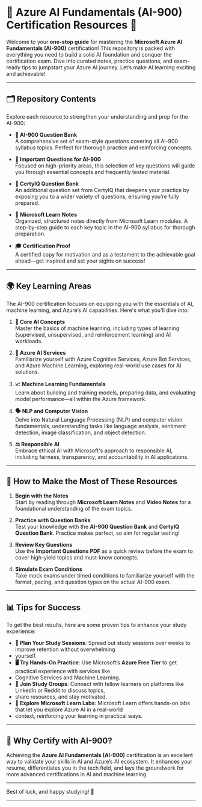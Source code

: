 # 🌌 Azure AI Fundamentals (AI-900) Certification Resources 🌌

Welcome to your **one-stop guide** for mastering the **Microsoft Azure AI Fundamentals (AI-900)**
certification! This repository is packed with everything you need to build a solid AI foundation
and conquer the certification exam. Dive into curated notes, practice questions, and exam-ready
tips to jumpstart your Azure AI journey. Let’s make AI learning exciting and achievable!

---

## 🗂️ Repository Contents

Explore each resource to strengthen your understanding and prep for the AI-900:

- **📄 AI-900 Question Bank**  
   A comprehensive set of exam-style questions covering all AI-900 syllabus topics. Perfect for
   thorough practice and reinforcing concepts.

- **📌 Important Questions for AI-900**  
   Focused on high-priority areas, this selection of key questions will guide you through
   essential concepts and frequently tested material.

- **📝 CertyIQ Question Bank**  
   An additional question set from CertyIQ that deepens your practice by exposing you to a wider
   variety of questions, ensuring you’re fully prepared.

- **📘 Microsoft Learn Notes**  
   Organized, structured notes directly from Microsoft Learn modules. A step-by-step guide to each
   key topic in the AI-900 syllabus for thorough preparation.

- **🎓 Certification Proof**  
   A certified copy for motivation and as a testament to the achievable goal ahead—get inspired and
   set your sights on success!

---

## 🌍 Key Learning Areas

The AI-900 certification focuses on equipping you with the essentials of AI, machine learning, and Azure’s
AI capabilities. Here's what you'll dive into:

1. **🧠 Core AI Concepts**  
   Master the basics of machine learning, including types of learning (supervised, unsupervised, and
    reinforcement learning) and AI workloads.

3. **🔧 Azure AI Services**  
   Familiarize yourself with Azure Cognitive Services, Azure Bot Services, and Azure Machine Learning,
    exploring real-world use cases for AI solutions.

5. **📈 Machine Learning Fundamentals**  
   Learn about building and training models, preparing data, and evaluating model performance—all within
    the Azure framework.

7. **🗣️ NLP and Computer Vision**  
   Delve into Natural Language Processing (NLP) and computer vision fundamentals, understanding tasks like
    language analysis, sentiment detection, image classification, and object detection.

9. **⚖️ Responsible AI**  
   Embrace ethical AI with Microsoft's approach to responsible AI, including fairness, transparency, and
    accountability in AI applications.

---

## 🚀 How to Make the Most of These Resources

1. **Begin with the Notes**  
   Start by reading through **Microsoft Learn Notes** and **Video Notes** for a foundational understanding
    of the exam topics.

3. **Practice with Question Banks**  
   Test your knowledge with the **AI-900 Question Bank** and **CertyIQ Question Bank**. Practice makes perfect,
    so aim for regular testing!

5. **Review Key Questions**  
   Use the **Important Questions PDF** as a quick review before the exam to cover high-yield topics and must-know
    concepts.

7. **Simulate Exam Conditions**  
   Take mock exams under timed conditions to familiarize yourself with the format, pacing, and question types on
    the actual AI-900 exam.

---

## 📊 Tips for Success

To get the best results, here are some proven tips to enhance your study experience:

- **📅 Plan Your Study Sessions**: Spread out study sessions over weeks to improve retention without overwhelming
-  yourself.
- **🖥️ Try Hands-On Practice**: Use Microsoft’s **Azure Free Tier** to get practical experience with services like
-  Cognitive Services and Machine Learning.
- **👥 Join Study Groups**: Connect with fellow learners on platforms like LinkedIn or Reddit to discuss topics,
-  share resources, and stay motivated.
- **🧪 Explore Microsoft Learn Labs**: Microsoft Learn offers hands-on labs that let you explore Azure AI in a real-world
-  context, reinforcing your learning in practical ways.

---

## 🌟 Why Certify with AI-900?

Achieving the **Azure AI Fundamentals (AI-900)** certification is an excellent way to validate your skills in AI and Azure’s
AI ecosystem. It enhances your resume, differentiates you in the tech field, and lays the groundwork for more advanced
certifications in AI and machine learning.

---

Best of luck, and happy studying! 🎉

---
